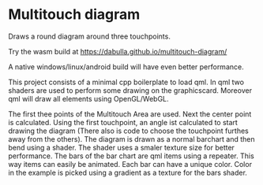 # Multitouch diagram
Draws a round diagram around three touchpoints.

Try the wasm build at https://dabulla.github.io/multitouch-diagram/

A native windows/linux/android build will have even better performance.

This project consists of a minimal cpp boilerplate to load qml.
In qml two shaders are used to perform some drawing on the graphicscard.
Moreover qml will draw all elements using OpenGL/WebGL.

The first thee points of the Multitouch Area are used. Next the center point is calculated.
Using the first touchpoint, an angle ist calculated to start drawing the diagram (There also is code to choose the touchpoint furthes away from the others).
The diagram is drawn as a normal barchart and then bend using a shader.
The shader uses a smaler texture size for better performance.
The bars of the bar chart are qml items using a repeater. This way items can easily be animated.
Each bar can have a unique color. Color in the example is picked using a gradient as a texture for the bars shader.
